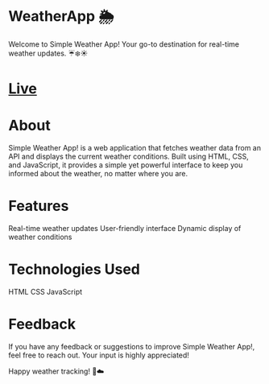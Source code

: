 # WeatherApp 🌦️
Welcome to Simple Weather App! Your go-to destination for real-time weather updates. ☔❄️☀️

# [Live](https://weatherbyanshu.netlify.app/)

# About
Simple Weather App! is a web application that fetches weather data from an API and displays the current weather conditions. Built using HTML, CSS, and JavaScript, it provides a simple yet powerful interface to keep you informed about the weather, no matter where you are.

# Features
Real-time weather updates
User-friendly interface
Dynamic display of weather conditions

# Technologies Used
HTML
CSS
JavaScript

# Feedback
If you have any feedback or suggestions to improve Simple Weather App!, feel free to reach out. Your input is highly appreciated!


Happy weather tracking! 🌈☁️